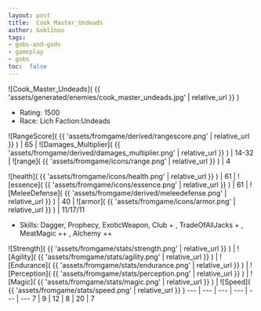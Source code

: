 ```yaml
---
layout: post
title:  Cook_Master_Undeads
author: Goblinou
tags:
- gobs-and-gods
- gameplay
- gobs
toc:  false
---
```


![Cook_Master_Undeads]( {{ 'assets/generated/enemies/cook_master_undeads.jpg' | relative_url }} )
- Rating: 1500
- Race: Lich  Faction:Undeads

![RangeScore]( {{ 'assets/fromgame/derived/rangescore.png' | relative_url }} ) | 65 | ![Damages_Multiplier]( {{ 'assets/fromgame/derived/damages_multiplier.png' | relative_url }} ) | 14-32 | ![range]( {{ 'assets/fromgame/icons/range.png' | relative_url }} ) | 4


![health]( {{ 'assets/fromgame/icons/health.png' | relative_url }} ) | 61 | ![essence]( {{ 'assets/fromgame/icons/essence.png' | relative_url }} ) | 61 | ![MeleeDefense]( {{ 'assets/fromgame/derived/meleedefense.png' | relative_url }} ) | 40 | ![armor]( {{ 'assets/fromgame/icons/armor.png' | relative_url }} ) | 11/17/11

* Skills: Dagger, Prophecy, ExoticWeapon, Club + , TradeOfAllJacks + , MeatMagic ++ , Alchemy ++ 

![Strength]( {{ 'assets/fromgame/stats/strength.png' | relative_url }} ) | ![Agility]( {{ 'assets/fromgame/stats/agility.png' | relative_url }} ) | ![Endurance]( {{ 'assets/fromgame/stats/endurance.png' | relative_url }} ) | ![Perception]( {{ 'assets/fromgame/stats/perception.png' | relative_url }} ) | ![Magic]( {{ 'assets/fromgame/stats/magic.png' | relative_url }} ) | ![Speed]( {{ 'assets/fromgame/stats/speed.png' | relative_url }} )
--- | --- | --- | --- | --- | ---
7 | 9 | 12 | 8 | 20 | 7
